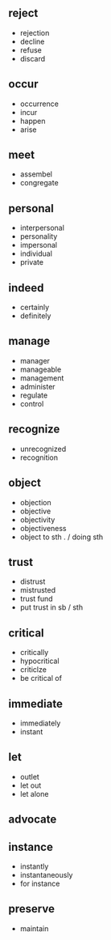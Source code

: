 ## reject

- rejection
- decline
- refuse
- discard

## occur

- occurrence
- incur
- happen
- arise

## meet

- assembel
- congregate

## personal

- interpersonal
- personality
- impersonal
- individual
- private

## indeed

- certainly
- definitely

## manage

- manager
- manageable
- management
- administer
- regulate
- control

## recognize

- unrecognized
- recognition

## object

- objection
- objective
- objectivity
- objectiveness
- object to sth . / doing sth

## trust

- distrust
- mistrusted
- trust fund
- put trust in sb / sth

## critical

- critically
- hypocritical
- criticlze
- be critical of

## immediate

- immediately
- instant

## let

- outlet
- let out
- let alone

## advocate

## instance

- instantly
- instantaneously
- for instance

## preserve

- maintain

